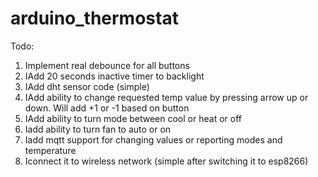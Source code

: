 # arduino_thermostat

Todo:
<ol>
  <li>Implement real debounce for all buttons</li>
  <li>IAdd 20 seconds inactive timer to backlight</li>
  <li>IAdd dht sensor code (simple)</li>
  <li>IAdd ability to change requested temp value by pressing arrow up or down. Will add +1 or -1 based on button</li>
  <li>IAdd ability to turn mode between cool or heat or off</li>
  <li>Iadd ability to turn fan to auto or on</li>
  <li>Iadd mqtt support for changing values or reporting modes and temperature</li>
  <li>Iconnect it to wireless network (simple after switching it to esp8266)</li>
</ol>
